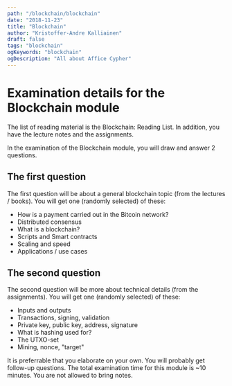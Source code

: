 ```yaml
---
path: "/blockchain/blockchain"
date: "2018-11-23"
title: "Blockchain"
author: "Kristoffer-Andre Kalliainen"
draft: false
tags: "blockchain"
ogKeywords: "blockchain"
ogDescription: "All about Affice Cypher"
---
```


# Examination details for the Blockchain module

The list of reading material is the Blockchain: Reading List. In addition, you have the lecture notes and the assignments.

In the examination of the Blockchain module, you will draw and answer 2 questions.

## The first question

The first question will be about a general blockchain topic (from the lectures / books). You will get one (randomly selected) of these:

- How is a payment carried out in the Bitcoin network?
- Distributed consensus
- What is a blockchain?
- Scripts and Smart contracts
- Scaling and speed
- Applications / use cases

## The second question

The second question will be more about technical details (from the assignments). You will get one (randomly selected) of these:

- Inputs and outputs
- Transactions, signing, validation
- Private key, public key, address, signature
- What is hashing used for?
- The UTXO-set
- Mining, nonce, "target"

It is preferrable that you elaborate on your own. You will probably get follow-up questions. The total examination time for this module is ~10 minutes. You are not allowed to bring notes.
